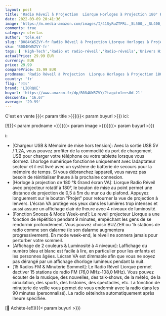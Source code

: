 ```yaml
---
layout: post
title: 'Radio Réveil à Projection  Liorque Horloges à Projection 180° Reveil Projecteur FM avec Alarme  Grand Affichage VA  4 Niveaux de Luminosité de l écran  Numérique USB  Fonction Snooze  12/24H'
date: 2022-03-09 20:41:36
image: 'https://m.media-amazon.com/images/I/41SyRuZTFRL._SL500_._SL400_.jpg'
comments: true
category: ofertas
author: 'tole.es'
slug: 'B084KW5ZVY-fr Radio Réveil à Projection Liorque Horloges à Projection...'
sku: 'B084KW5ZVY-fr'
tags: [ 'High-Tech','Radio et radio-réveil','Radio-réveils','Univers Hi-Fi','liorque', ]
actualPrice: 29.99 EUR
currency: EUR
price: 29.99
comparePrice: 35.99 EUR
prodname: 'Radio Réveil à Projection  Liorque Horloges à Projection 180° Reveil Projecteur FM avec Alarme  Grand Affichage VA  4 Niveaux de Luminosité de l écran  Numérique USB  Fonction Snooze  12/24H'
country: 'fr'
flag: '🇫🇷'
brand: 'LIORQUE'
buyurl: 'https://www.amazon.fr/dp/B084KW5ZVY/?tag=tolees0d-21'
descuento: '16.67'
average: '29.99'
---
```


C'est en vente [{{< param title >}}]({{< param buyurl >}}) ici:

[![{{< param prodname >}}]({{< param image >}})]({{< param buyurl >}})

ℹ️:

- [Chargeur USB & Mémoire de mise hors tension]: Avec la sortie USB 5V / 1.2A, vous pouvez profiter de la commodité du port de chargement USB pour charger votre téléphone ou votre tablette lorsque vous dormez. Lhorloge numérique fonctionne uniquement avec ladaptateur secteur et il est livré avec un système de batterie de secours pour la mémoire de temps. Si vous débranchez lappareil, vous navez pas besoin de réinitialiser lheure à la prochaine connexion.
- [Horloge à projection de 180 °& Grand écran VA]: Liorque Radio Réveil avec projecteur rotatif à 180°, le bouton de mise au point permet une distance de projection de 0,5 à 5m du mur ou du plafond. Appuyez longuement sur le bouton "Projet" pour retourner la vue de projection à lenvers. L‘écran VA protège vos yeux dans les lumières trop intenses et aussi assure un affichage clair de lheure avec 4 niveaux de luminosité.
- [Fonction Snooze & Mode Week-end]: Le reveil projecteur Liorque a une fonction de répétition pendant 9 minutes, empêchant les gens de se rendormir profondément. Vous pouvez choisir BUZZER ou 15 stations de radio comme son dalarme (le son dalarme augmentera progressivement). En mode week-end, le réveil ne sonnera jamais pour perturber votre sommeil.
- [Affichage de 2 couleurs & Luminosité à 4 niveaux]: Laffichage du numéro bleu et blanc est facile à lire, en particulier pour les enfants et les personnes âgées. Lécran VA est dimmable afin que vous ne soyez pas dérangé par un affichage dhorloge lumineux pendant la nuit.
- [15 Radios FM & Minuterie Sommeil]: Le Radio Réveil Liorque permet dactiver 15 stations de radio FM (76,0 MHz-108,0 MHz). Vous pouvez écouter de la musique, des nouvelles, des talk-shows, de la météo, de la circulation, des sports, des histoires, des spectacles, etc. La fonction de minuterie de veille vous permet de vous endormir avec la radio dans les 90 minutes (personnalisé). La radio séteindra automatiquement après lheure spécifiée.

[🛒 Achète-le!!]({{< param buyurl >}})
